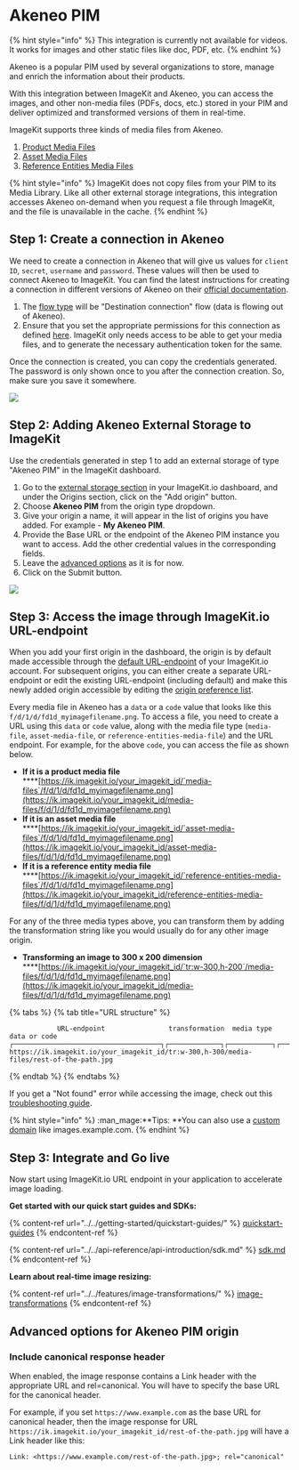 # Akeneo PIM

{% hint style="info" %}
This integration is currently not available for videos. It works for images and other static files like doc, PDF, etc.
{% endhint %}

Akeneo is a popular PIM used by several organizations to store, manage and enrich the information about their products.

With this integration between ImageKit and Akeneo, you can access the images, and other non-media files (PDFs, docs, etc.) stored in your PIM and deliver optimized and transformed versions of them in real-time. 

ImageKit supports three kinds of media files from Akeneo.
1. [Product Media Files](https://api.akeneo.com/api-reference.html#Productmediafile)
2. [Asset Media Files](https://api.akeneo.com/api-reference.html#Assetmediafile)
3. [Reference Entities Media Files](https://api.akeneo.com/api-reference.html#Referenceentitymediafile)

{% hint style="info" %}
ImageKit does not copy files from your PIM to its Media Library. Like all other external storage integrations, this integration accesses Akeneo on-demand when you request a file through ImageKit, and the file is unavailable in the cache.
{% endhint %}


## Step 1: Create a connection in Akeneo
We need to create a connection in Akeneo that will give us values for `client ID`, `secret`, `username` and `password`. These values will then be used to connect Akeneo to ImageKit. You can find the latest instructions for creating a connection in different versions of Akeneo on their [official documentation](https://api.akeneo.com/documentation/authentication.html#client-idsecret-generation). 

1. The [flow type](https://help.akeneo.com/pim/serenity/articles/manage-your-connections.html#choose-your-flow-type) will be "Destination connection" flow (data is flowing out of Akeneo).
2. Ensure that you set the appropriate permissions for this connection as defined [here](https://help.akeneo.com/pim/serenity/articles/manage-your-connections.html#set-the-permissions). ImageKit only needs access to be able to get your media files, and to generate the necessary authentication token for the same.

Once the connection is created, you can copy the credentials generated. The password is only shown once to you after the connection creation. So, make sure you save it somewhere.

![](https://ik.imagekit.io/ikmedia/website-assets/akeneo-credentials-in-connection-form_VyJ6mxtfo.png?ik-sdk-version=javascript-1.4.3&updatedAt=1660032958761)


## Step 2: Adding Akeneo External Storage to ImageKit
Use the credentials generated in step 1 to add an external storage of type "Akeneo PIM" in the ImageKit dashboard. 

1. Go to the [external storage section](https://imagekit.io/dashboard/external-storage) in your ImageKit.io dashboard, and under the Origins section, click on the "Add origin" button.
2. Choose **Akeneo PIM** from the origin type dropdown.
3. Give your origin a name, it will appear in the list of origins you have added. For example - **My Akeneo PIM**.
4. Provide the Base URL or the endpoint of the Akeneo PIM instance you want to access. Add the other credential values in the corresponding fields.
5. Leave the [advanced options](akeneo-pim.md#advanced-options-for-akeneo-pim-origin) as it is for now.
6.  Click on the Submit button.

![](https://ik.imagekit.io/ikmedia/website-assets/akeneo-origin-imagekit_ktD-D9QLL.png?ik-sdk-version=javascript-1.4.3&updatedAt=1660033576176)


## Step 3: Access the image through ImageKit.io URL-endpoint

When you add your first origin in the dashboard, the origin is by default made accessible through the [default URL-endpoint](../url-endpoints.md#default-url-endpoint) of your ImageKit.io account. For subsequent origins, you can either create a separate URL-endpoint or edit the existing URL-endpoint (including default) and make this newly added origin accessible by editing the [origin preference list](../url-endpoints.md#image-origin-preference). 

Every media file in Akeneo has a `data` or a `code` value that looks like this `f/d/1/d/fd1d_myimagefilename.png`. To access a file, you need to create a URL using this `data` or `code` value, along with the media file type (`media-file`, `asset-media-file`, or `reference-entities-media-file`) and the URL endpoint. For example, for the above `code`, you can access the file as shown below.

* **If it is a product media file**\
  ****[https://ik.imagekit.io/your_imagekit_id/`media-files`/f/d/1/d/fd1d_myimagefilename.png](https://ik.imagekit.io/your_imagekit_id/media-files/f/d/1/d/fd1d_myimagefilename.png)
* **If it is an asset media file**\
  ****[https://ik.imagekit.io/your_imagekit_id/`asset-media-files`/f/d/1/d/fd1d_myimagefilename.png](https://ik.imagekit.io/your_imagekit_id/asset-media-files/f/d/1/d/fd1d_myimagefilename.png)
* **If it is a reference entity media file**\
  ****[https://ik.imagekit.io/your_imagekit_id/`reference-entities-media-files`/f/d/1/d/fd1d_myimagefilename.png](https://ik.imagekit.io/your_imagekit_id/reference-entities-media-files/f/d/1/d/fd1d_myimagefilename.png)

For any of the three media types above, you can transform them by adding the transformation string like you would usually do for any other image origin.
* **Transforming an image to 300 x 200 dimension**\
  ****[https://ik.imagekit.io/your_imagekit_id/`tr:w-300,h-200`/media-files/f/d/1/d/fd1d_myimagefilename.png](https://ik.imagekit.io/your_imagekit_id/media-files/f/d/1/d/fd1d_myimagefilename.png)

{% tabs %}
{% tab title="URL structure" %}
```markup
            URL-endpoint                transformation  media type     data or code                                    
┌─────────────────────────────────────┐┌─────────────┐┌───────────┐┌───────────────────┐
https://ik.imagekit.io/your_imagekit_id/tr:w-300,h-300/media-files/rest-of-the-path.jpg
```
{% endtab %}
{% endtabs %}

If you get a "Not found" error while accessing the image, check out this [troubleshooting guide](../../limits-and-troubleshooting/404-not-found-error-troubleshooting.md).

{% hint style="info" %}
:man_mage:**Tips: **You can also use a [custom domain](../../testing-and-infrastructure-setup/using-custom-domain-name.md) like images.example.com.
{% endhint %}

## Step 3: Integrate and Go live

Now start using ImageKit.io URL endpoint in your application to accelerate image loading.

**Get started with our quick start guides and SDKs:**

{% content-ref url="../../getting-started/quickstart-guides/" %}
[quickstart-guides](../../getting-started/quickstart-guides/)
{% endcontent-ref %}

{% content-ref url="../../api-reference/api-introduction/sdk.md" %}
[sdk.md](../../api-reference/api-introduction/sdk.md)
{% endcontent-ref %}

**Learn about real-time image resizing:**

{% content-ref url="../../features/image-transformations/" %}
[image-transformations](../../features/image-transformations/)
{% endcontent-ref %}

## Advanced options for Akeneo PIM origin

### Include canonical response header

When enabled, the image response contains a Link header with the appropriate URL and rel=canonical. You will have to specify the base URL for the canonical header.

For example, if you set `https://www.example.com` as the base URL for canonical header, then the image response for URL `https://ik.imagekit.io/your_imagekit_id/rest-of-the-path.jpg` will have a Link header like this:

```http
Link: <https://www.example.com/rest-of-the-path.jpg>; rel="canonical"
```
